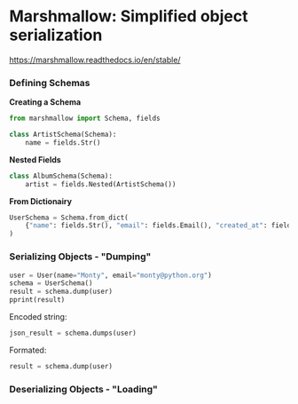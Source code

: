 # Marshmallow: Simplified object serialization

https://marshmallow.readthedocs.io/en/stable/





### Defining Schemas



**Creating a Schema**

```python
from marshmallow import Schema, fields

class ArtistSchema(Schema):
    name = fields.Str()
```

**Nested Fields**

```python
class AlbumSchema(Schema):
    artist = fields.Nested(ArtistSchema())
```

**From Dictionairy**

```python
UserSchema = Schema.from_dict(
    {"name": fields.Str(), "email": fields.Email(), "created_at": fields.DateTime()}
)
```



### Serializing Objects - "Dumping"



```python
user = User(name="Monty", email="monty@python.org")
schema = UserSchema()
result = schema.dump(user)
pprint(result)
```

Encoded string:
```python
json_result = schema.dumps(user)
```


Formated:
```python
result = schema.dump(user)
```





### Deserializing Objects - "Loading"



###  
